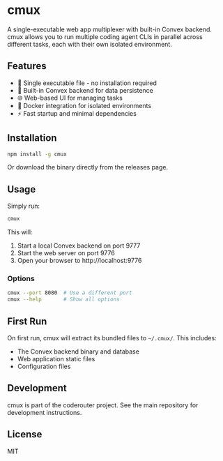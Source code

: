 # cmux

A single-executable web app multiplexer with built-in Convex backend. cmux allows you to run multiple coding agent CLIs in parallel across different tasks, each with their own isolated environment.

## Features

- 🚀 Single executable file - no installation required
- 🔧 Built-in Convex backend for data persistence
- 🌐 Web-based UI for managing tasks
- 🐳 Docker integration for isolated environments
- ⚡ Fast startup and minimal dependencies

## Installation

```bash
npm install -g cmux
```

Or download the binary directly from the releases page.

## Usage

Simply run:

```bash
cmux
```

This will:
1. Start a local Convex backend on port 9777
2. Start the web server on port 9776
3. Open your browser to http://localhost:9776

### Options

```bash
cmux --port 8080  # Use a different port
cmux --help       # Show all options
```

## First Run

On first run, cmux will extract its bundled files to `~/.cmux/`. This includes:
- The Convex backend binary and database
- Web application static files
- Configuration files

## Development

cmux is part of the coderouter project. See the main repository for development instructions.

## License

MIT